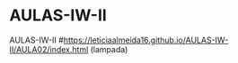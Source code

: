 # AULAS-IW-II
AULAS-IW-II
#https://leticiaalmeida16.github.io/AULAS-IW-II/AULA02/index.html (lampada)


